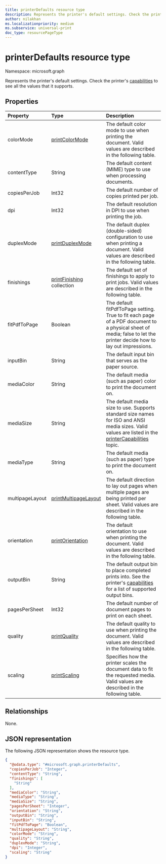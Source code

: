 ```yaml
---
title: printerDefaults resource type
description: Represents the printer's default settings. Check the printer's capabilities to see all the values that it supports.
author: nilakhan
ms.localizationpriority: medium
ms.subservice: universal-print
doc_type: resourcePageType
---
```


# printerDefaults resource type

Namespace: microsoft.graph

Represents the printer's default settings. Check the printer's [capabilities](printercapabilities.md) to see all the values that it supports.

## Properties
|Property|Type|Description|
|:---|:---|:---|
|colorMode|[printColorMode](enums.md#printcolormode-values)|The default color mode to use when printing the document. Valid values are described in the following table.|
|contentType|String|The default content (MIME) type to use when processing documents.|
|copiesPerJob|Int32|The default number of copies printed per job.|
|dpi|Int32|The default resolution in DPI to use when printing the job.|
|duplexMode|[printDuplexMode](enums.md#printduplexmode-values)|The default duplex (double-sided) configuration to use when printing a document. Valid values are described in the following table.|
|finishings|[printFinishing](enums.md#printfinishing-values) collection|The default set of finishings to apply to print jobs. Valid values are described in the following table.|
|fitPdfToPage|Boolean|The default fitPdfToPage setting. True to fit each page of a PDF document to a physical sheet of media; false to let the printer decide how to lay out impressions.|
|inputBin|String|The default input bin that serves as the paper source.|
|mediaColor|String|The default media (such as paper) color to print the document on.|
|mediaSize|String|The default media size to use. Supports standard size names for ISO and ANSI media sizes. Valid values are listed in the [printerCapabilities](printercapabilities.md#mediasizes-values) topic.|
|mediaType|String|The default media (such as paper) type to print the document on.|
|multipageLayout|[printMultipageLayout](enums.md#printmultipagelayout-values)|The default direction to lay out pages when multiple pages are being printed per sheet. Valid values are described in the following table.|
|orientation|[printOrientation](enums.md#printorientation-values)|The default orientation to use when printing the document. Valid values are described in the following table.|
|outputBin|String|The default output bin to place completed prints into. See the printer's [capabilities](printercapabilities.md) for a list of supported output bins.|
|pagesPerSheet|Int32|The default number of document pages to print on each sheet.
|quality|[printQuality](enums.md#printquality-values)|The default quality to use when printing the document. Valid values are described in the following table.|
|scaling|[printScaling](enums.md#printscaling-values)|Specifies how the printer scales the document data to fit the requested media. Valid values are described in the following table.|

## Relationships
None.

## JSON representation
The following JSON representation shows the resource type.
<!-- {
  "blockType": "resource",
  "@odata.type": "microsoft.graph.printerDefaults"
}
-->
``` json
{
  "@odata.type": "#microsoft.graph.printerDefaults",
  "copiesPerJob": "Integer",
  "contentType": "String",
  "finishings": [
    "String"
  ],
  "mediaColor": "String",
  "mediaType": "String",
  "mediaSize": "String",
  "pagesPerSheet": "Integer",
  "orientation": "String",
  "outputBin": "String",
  "inputBin": "String",
  "fitPdfToPage": "Boolean",
  "multipageLayout": "String",
  "colorMode": "String",
  "quality": "String",
  "duplexMode": "String",
  "dpi": "Integer",
  "scaling": "String"
}
```

